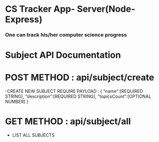 # CS Tracker App- Server(Node-Express)

### One can track his/her computer science progress

# Subject API Documentation

# POST METHOD : api/subject/create
-CREATE NEW SUBJECT 
 REQUIRE PAYLOAD :
    {
        "name":[REQUIRED STRING],
        "description":[REQUIRED STRING],
        "topicsCount":[OPTIONAL NUMBER]
    } 




# GET METHOD : api/subject/all
- LIST ALL SUBJECTS


